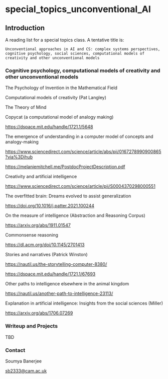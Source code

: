 # special_topics_unconventional_AI


## Introduction

A reading list for a special topics class. A tentative title is: 

`Unconventional approaches in AI and CS: complex systems perspectives, cognitive psychology, social sciences, computational models of creativity and other unconventional models`



### Cognitive psychology, computational models of creativity and other unconventional models

The Psychology of Invention in the Mathematical Field

Computational models of creativity (Pat Langley)

The Theory of Mind

Copycat (a computational model of analogy making)

https://dspace.mit.edu/handle/1721.1/5648

The emergence of understanding in a computer model of concepts and analogy-making

https://www.sciencedirect.com/science/article/abs/pii/0167278990900865?via%3Dihub

https://melaniemitchell.me/PostdocProjectDescription.pdf

Creativity and artificial intelligence

https://www.sciencedirect.com/science/article/pii/S0004370298000551

The overfitted brain: Dreams evolved to assist generalization

https://doi.org/10.1016/j.patter.2021.100244

On the measure of intelligence (Abstraction and Reasoning Corpus)

https://arxiv.org/abs/1911.01547

Commonsense reasoning

https://dl.acm.org/doi/10.1145/2701413

Stories and narratives (Patrick Winston)

https://nautil.us/the-storytelling-computer-8380/

https://dspace.mit.edu/handle/1721.1/67693

Other paths to intelligence elsewhere in the animal kingdom

https://nautil.us/another-path-to-intelligence-23113/

Explanation in artificial intelligence: Insights from the social sciences (Miller)

https://arxiv.org/abs/1706.07269

### Writeup and Projects

TBD



### Contact

Soumya Banerjee

sb2333@cam.ac.uk
